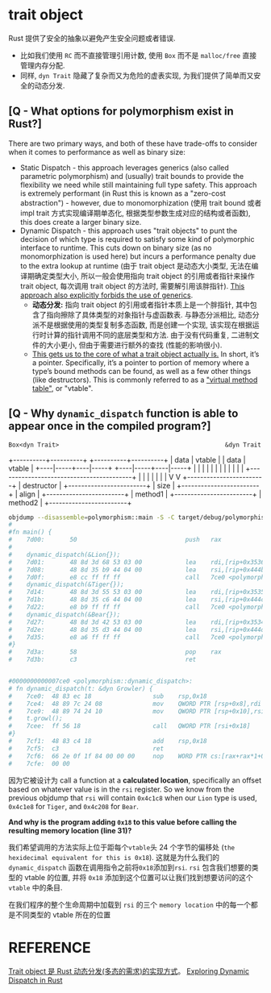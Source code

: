 # trait object
Rust 提供了安全的抽象以避免产生安全问题或者错误.
* 比如我们使用 `RC` 而不直接管理引用计数, 使用 `Box` 而不是 `malloc/free` 直接管理内存分配.
* 同样, `dyn Trait` 隐藏了复杂而又为危险的虚表实现, 为我们提供了简单而又安全的动态分发.

## [Q - What options for polymorphism exist in Rust?]
There are two primary ways, and both of these have trade-offs to consider when it comes to performance as well as binary size:
* Static Dispatch - this approach leverages generics (also called parametric polymorphism) and (usually) trait bounds to provide the flexibility we need while still maintaining full type safety. This approach is extremely performant (in Rust this is known as a "zero-cost abstraction") - however, due to monomorphization (使用 trait bound 或者 impl trait 方式实现编译期单态化, 根据类型参数生成对应的结构或者函数), this does create a larger binary size.
* Dynamic Dispatch - this approach uses "trait objects" to punt the decision of which type is required to satisfy some kind of polymorphic interface to runtime. This cuts down on binary size (as no monomorphization is used here) but incurs a performance penalty due to the extra lookup at runtime (由于 trait object 是动态大小类型, 无法在编译期确定类型大小, 所以一般会使用指向 trait object 的引用或者指针来操作 trait object, 每次调用 trait object 的方法时, 需要解引用该胖指针). [This approach also explicitly forbids the use of generics](https://doc.rust-lang.org/book/ch17-02-trait-objects.html#object-safety-is-required-for-trait-objects).
  * **动态分发:** 指向 trait object 的引用或者指针本质上是一个胖指针, 其中包含了指向擦除了具体类型的对象指针与虚函数表. 与静态分派相比, 动态分派不是根据使用的类型复制多态函数, 而是创建一个实现, 该实现在根据运行时计算的指针调用不同的底层类型和方法. 由于没有代码重复, 二进制文件的大小更小, 但由于需要进行额外的查找 (性能的影响很小).
  * [This gets us to the core of what a trait object actually is.](https://oswalt.dev/2021/06/polymorphism-in-rust/) In short, it’s a pointer. Specifically, it’s a pointer to portion of memory where a type’s bound methods can be found, as well as a few other things (like destructors). This is commonly referred to as a ["virtual method table"](https://en.wikipedia.org/wiki/Virtual_method_table), or "vtable".

## [Q -  Why `dynamic_dispatch` function is able to appear once in the compiled program?]

    Box<dyn Trait>                                              &dyn Trait
  +----------+----------+                                 +----------+----------+
  |   data   |  vtable  |                                 |   data   |  vtable  |
  +----|-----+----|-----+                                 +----|-----+----|-----+
       |          |                                            |          |
                  |                                                       |
                  |                                                       |
                  |                                                       |
                  |                                                       |
                  +-----------------------------------------+             |
                                                            |             |
                                                            |             |
                                                            |             |
                                                            V             V
                                                        +------------------------+
                                                        |       destructor       |
                                                        +------------------------+
                                                        |          size          |
                                                        +------------------------+
                                                        |         align          |
                                                        +------------------------+
                                                        |        method1         |
                                                        +------------------------+
                                                        |        method2         |
                                                        +------------------------+


```bash
objdump --disassemble=polymorphism::main -S -C target/debug/polymorphism -EL -M intel --insn-width=8
#
#fn main() {
#    7d00:       50                              push   rax
#    
#    dynamic_dispatch(&Lion{});
#    7d01:       48 8d 3d 68 53 03 00            lea    rdi,[rip+0x35368]        # 3d070 <_fini+0xbcc>
#    7d08:       48 8d 35 b9 44 04 00            lea    rsi,[rip+0x444b9]        # 4c1c8 ##<__do_global_dtors_aux_fini_array_entry+0x90>
#    7d0f:       e8 cc ff ff ff                  call   7ce0 <polymorphism::dynamic_dispatch>
#    dynamic_dispatch(&Tiger{});
#    7d14:       48 8d 3d 55 53 03 00            lea    rdi,[rip+0x35355]        # 3d070 <_fini+0xbcc>
#    7d1b:       48 8d 35 c6 44 04 00            lea    rsi,[rip+0x444c6]        # 4c1e8 #<__do_global_dtors_aux_fini_array_entry+0xb0>
#    7d22:       e8 b9 ff ff ff                  call   7ce0 <polymorphism::dynamic_dispatch>
#    dynamic_dispatch(&Bear{});
#    7d27:       48 8d 3d 42 53 03 00            lea    rdi,[rip+0x35342]        # 3d070 <_fini+0xbcc>
#    7d2e:       48 8d 35 d3 44 04 00            lea    rsi,[rip+0x444d3]        # 4c208 <__do_global_dtors_aux_fini_array_entry+0xd0>
#    7d35:       e8 a6 ff ff ff                  call   7ce0 <polymorphism::dynamic_dispatch>
#}
#    7d3a:       58                              pop    rax
#    7d3b:       c3                              ret    


#0000000000007ce0 <polymorphism::dynamic_dispatch>:
# fn dynamic_dispatch(t: &dyn Growler) {
#    7ce0:	48 83 ec 18             	sub    rsp,0x18
#    7ce4:	48 89 7c 24 08          	mov    QWORD PTR [rsp+0x8],rdi
#    7ce9:	48 89 74 24 10          	mov    QWORD PTR [rsp+0x10],rsi
#    t.growl();
#    7cee:	ff 56 18                	call   QWORD PTR [rsi+0x18]
#}
#    7cf1:	48 83 c4 18             	add    rsp,0x18
#    7cf5:	c3                      	ret    
#    7cf6:	66 2e 0f 1f 84 00 00 00 	nop    WORD PTR cs:[rax+rax*1+0x0]
#    7cfe:	00 00 
```
因为它被设计为 call a function at a **calculated location**, specifically an offset based on whatever value is in the `rsi` register.
So we know from the previous objdump that `rsi` will contain `0x4c1c8` when our `Lion` type is used, `0x4c1e8` for `Tiger`, and `0x4c208` for `Bear`. 

**And why is the program adding `0x18` to this value before calling the resulting memory location (line 31)?**

我们希望调用的方法实际上位于距每个`vtable`头 24 个字节的偏移处 (`the hexidecimal equivalent for this is 0x18`). 这就是为什么我们的 `dynamic_dispatch` 函数在调用指令之前将`0x18`添加到` rsi `. `rsi` 包含我们想要的类型的 vtable 的位置, 并将 `0x18` 添加到这个位置可以让我们找到想要访问的这个 `vtable` 中的条目.

在我们程序的整个生命周期中加载到 `rsi` 的三个 `memory location` 中的每一个都是不同类型的 vtable 所在的位置





# REFERENCE
[Trait object 是 Rust 动态分发(多态的需求)的实现方式](https://rustmagazine.github.io/rust_magazine_2021/chapter_8/ant-futures-compat.html)。
[Exploring Dynamic Dispatch in Rust](https://alschwalm.com/blog/static/2017/03/07/exploring-dynamic-dispatch-in-rust/)
